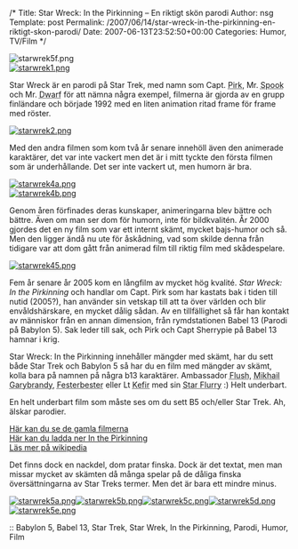 /*
 Title: Star Wreck: In the Pirkinning &#8211; En riktigt skön parodi
 Author: nsg
 Template: post
 Permalink: /2007/06/14/star-wreck-in-the-pirkinning-en-riktigt-skon-parodi/
 Date: 2007-06-13T23:52:50+00:00
 Categories: Humor, TV/Film
*/
<div class="middle">
  <img src='http://cdn.junkpile.se/2007/06/starwrek5f.png' alt='starwrek5f.png' />
</div>

<div class="left">
  <a href='http://cdn.junkpile.se/2007/06/starwrek1.png' title='starwrek1.png'><img src='http://cdn.junkpile.se/2007/06/starwrek1-150x150.png' alt='starwrek1.png' /></a>
</div>

Star Wreck är en parodi på Star Trek, med namn som Capt. <acronym title="Kirk">Pirk</acronym>, Mr. <acronym title="Spock">Spook</acronym> och Mr. <acronym title="Worf">Dwarf</acronym> för att nämna några exempel, filmerna är gjorda av en grupp finländare och började 1992 med en liten animation ritad frame för frame med röster.

<div class="right">
  <a href='http://cdn.junkpile.se/2007/06/starwrek2.png' title='starwrek2.png'><img src='http://cdn.junkpile.se/2007/06/starwrek2-150x150.png' alt='starwrek2.png' /></a>
</div>

Med den andra filmen som kom två år senare innehöll även den animerade karaktärer, det var inte vackert men det är i mitt tyckte den första filmen som är underhållande. Det ser inte vackert ut, men humorn är bra.

<div class="left">
  <a href='http://cdn.junkpile.se/2007/06/starwrek4a.png' title='starwrek4a.png'><img src='http://cdn.junkpile.se/2007/06/starwrek4a-150x150.png' alt='starwrek4a.png' /></a><br /><a href='http://cdn.junkpile.se/2007/06/starwrek4b.png' title='starwrek4b.png'><img src='http://cdn.junkpile.se/2007/06/starwrek4b-150x150.png' alt='starwrek4b.png' /></a>
</div>

Genom åren förfinades deras kunskaper, animeringarna blev bättre och bättre. Även om man ser dom för humorn, inte för bildkvalitén. År 2000 gjordes det en ny film som var ett internt skämt, mycket bajs-humor och så. Men den ligger ändå nu ute för åskådning, vad som skilde denna från tidigare var att dom gått från animerad film till riktig film med skådespelare.

<div class="right">
  <a href='http://cdn.junkpile.se/2007/06/starwrek45.png' title='starwrek45.png'><img src='http://cdn.junkpile.se/2007/06/starwrek45-150x150.png' alt='starwrek45.png' /></a>
</div>

Fem år senare år 2005 kom en långfilm av mycket hög kvalité. *Star Wreck: In the Pirkinning* och handlar om Capt. Pirk som har kastats bak i tiden till nutid (2005?), han använder sin vetskap till att ta över världen och blir envåldshärskare, en mycket dålig sådan. Av en tillfällighet så får han kontakt av människor från en annan dimension, från rymdstationen Babel 13 (Parodi på Babylon 5). Sak leder till sak, och Pirk och Capt Sherrypie på Babel 13 hamnar i krig.

Star Wreck: In the Pirkinning innehåller mängder med skämt, har du sett både Star Trek och Babylon 5 så har du en film med mängder av skämt, kolla bara på namnen på några b13 karaktärer. Ambassador <acronym title="Kosh">Flush</acronym>, <acronym title="Michael Garibaldi">Mikhail Garybrandy</acronym>, <acronym title="Albert Bester">Festerbester</acronym> eller Lt <acronym title="Keffer">Kefir</acronym> med sin <acronym title="Starfury">Star Flurry</acronym> :) Helt underbart.

En helt underbart film som måste ses om du sett B5 och/eller Star Trek. Ah, älskar parodier.

[Här kan du se de gamla filmerna][1]  
[Här kan du ladda ner In the Pirkinning][2]  
[Läs mer på wikipedia][3]

Det finns dock en nackdel, dom pratar finska. Dock är det textat, men man missar mycket av skämten då många spelar på de dåliga finska översättningarna av Star Treks termer. Men det är bara ett mindre minus.

<div class="middle">
  <a href='http://cdn.junkpile.se/2007/06/starwrek5a.png' title='starwrek5a.png'><img src='http://cdn.junkpile.se/2007/06/starwrek5a-150x150.png' alt='starwrek5a.png' /></a><a href='http://cdn.junkpile.se/2007/06/starwrek5b.png' title='starwrek5b.png'><img src='http://cdn.junkpile.se/2007/06/starwrek5b-150x150.png' alt='starwrek5b.png' /></a><a href='http://cdn.junkpile.se/2007/06/starwrek5c.png' title='starwrek5c.png'><img src='http://cdn.junkpile.se/2007/06/starwrek5c-150x150.png' alt='starwrek5c.png' /></a><a href='http://cdn.junkpile.se/2007/06/starwrek5d.png' title='starwrek5d.png'><img src='http://cdn.junkpile.se/2007/06/starwrek5d-150x150.png' alt='starwrek5d.png' /></a><a href='http://cdn.junkpile.se/2007/06/starwrek5e.png' title='starwrek5e.png'><img src='http://cdn.junkpile.se/2007/06/starwrek5e-150x150.png' alt='starwrek5e.png' /></a>
</div>

:: Babylon 5, Babel 13, Star Trek, Star Wrek, In the Pirkinning, Parodi, Humor, Film

<small></small>

 [1]: http://video.starwreck.com/legacy.php
 [2]: http://www.starwreck.com/download.php
 [3]: http://en.wikipedia.org/wiki/Star_Wreck:_In_the_Pirkinning
